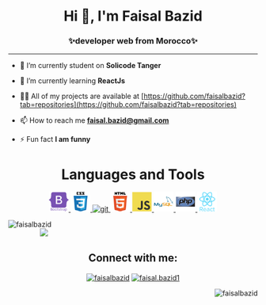 <h1 align="center">Hi 👋, I'm Faisal Bazid</h1>
<h3 align="center">✨developer web from Morocco✨</h3>
<hr/>

- 🔭 I’m currently student on **Solicode Tanger**

- 🌱 I’m currently learning **ReactJs**

- 👨‍💻 All of my projects are available at [https://github.com/faisalbazid?tab=repositories](https://github.com/faisalbazid?tab=repositories)

- 📫 How to reach me **faisal.bazid@gmail.com**

- ⚡ Fun fact **I am funny** 

<h1 align="center">Languages and Tools</h1>
<p align="center"> <a href="https://getbootstrap.com" target="_blank" rel="noreferrer"> <img src="https://raw.githubusercontent.com/devicons/devicon/master/icons/bootstrap/bootstrap-plain-wordmark.svg" alt="bootstrap" width="40" height="40"/> </a>
  <a href="https://www.w3schools.com/css/" target="_blank" rel="noreferrer"> <img src="https://raw.githubusercontent.com/devicons/devicon/master/icons/css3/css3-original-wordmark.svg" alt="css3" width="40" height="40"/> </a>
  <a href="https://git-scm.com/" target="_blank" rel="noreferrer"> <img src="https://www.vectorlogo.zone/logos/git-scm/git-scm-icon.svg" alt="git" width="40" height="40"/> </a> <a href="https://www.w3.org/html/" target="_blank" rel="noreferrer"> <img src="https://raw.githubusercontent.com/devicons/devicon/master/icons/html5/html5-original-wordmark.svg" alt="html5" width="40" height="40"/> </a> <a href="https://developer.mozilla.org/en-US/docs/Web/JavaScript" target="_blank" rel="noreferrer"> <img src="https://raw.githubusercontent.com/devicons/devicon/master/icons/javascript/javascript-original.svg" alt="javascript" width="40" height="40"/> </a> <a href="https://www.mysql.com/" target="_blank" rel="noreferrer"> <img src="https://raw.githubusercontent.com/devicons/devicon/master/icons/mysql/mysql-original-wordmark.svg" alt="mysql" width="40" height="40"/> </a> <a href="https://www.php.net" target="_blank" rel="noreferrer"> <img src="https://raw.githubusercontent.com/devicons/devicon/master/icons/php/php-original.svg" alt="php" width="40" height="40"/> </a> <a href="https://reactjs.org/" target="_blank" rel="noreferrer"> <img src="https://raw.githubusercontent.com/devicons/devicon/master/icons/react/react-original-wordmark.svg" alt="react" width="40" height="40"/> </a> </p>
  




<p><img align="left" src="https://github-readme-stats.vercel.app/api/top-langs?username=faisalbazid&show_icons=true&locale=en&layout=compact" alt="faisalbazid" />
<img align="right" width="440px" src="https://camo.githubusercontent.com/cae12fddd9d6982901d82580bdf321d81fb299141098ca1c2d4891870827bf17/68747470733a2f2f6d69726f2e6d656469756d2e636f6d2f6d61782f313336302f302a37513379765349765f7430696f4a2d5a2e676966"/> </p>

<!-- <p>&nbsp;<img align="center" src="https://github-readme-stats.vercel.app/api?username=faisalbazid&show_icons=true&locale=en" alt="faisalbazid" /></p>

<p><img align="center" src="https://github-readme-streak-stats.herokuapp.com/?user=faisalbazid&" alt="faisalbazid" /></p> -->
<br/><br>

<h2 align="center">Connect with me:</h2>
<p align="center">
<a href="https://linkedin.com/in/faisalbazid" target="blank"><img align="center" src="https://raw.githubusercontent.com/rahuldkjain/github-profile-readme-generator/master/src/images/icons/Social/linked-in-alt.svg" alt="faisalbazid" height="30" width="40" /></a>
<a href="https://fb.com/faisal.bazid1" target="blank"><img align="center" src="https://raw.githubusercontent.com/rahuldkjain/github-profile-readme-generator/master/src/images/icons/Social/facebook.svg" alt="faisal.bazid1" height="30" width="40" /></a>
</p>
<p align="right"> <img src="https://komarev.com/ghpvc/?username=faisalbazid&label=Profile%20views&color=0e75b6&style=flat" alt="faisalbazid" /> </p>
